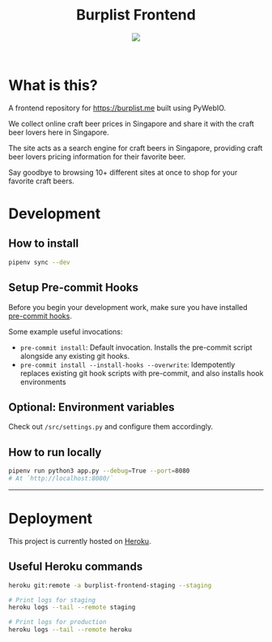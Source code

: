 <h1 align="center"><strong>Burplist Frontend</strong></h1>

<p align="center">
  <img width=auto height=auto src="https://media.giphy.com/media/DGWAx8d3IkICs/giphy.gif">
</p>
<br />

# What is this?

A frontend repository for https://burplist.me built using PyWebIO.

We collect online craft beer prices in Singapore and share it with the craft beer lovers here in Singapore.

The site acts as a search engine for craft beers in Singapore, providing craft beer lovers pricing information for their favorite beer.

Say goodbye to browsing 10+ different sites at once to shop for your favorite craft beers.

# Development

## How to install

```sh
pipenv sync --dev
```

## Setup Pre-commit Hooks

Before you begin your development work, make sure you have installed [pre-commit hooks](https://pre-commit.com/index.html#installation).

Some example useful invocations:

-   `pre-commit install`: Default invocation. Installs the pre-commit script alongside any existing git hooks.
-   `pre-commit install --install-hooks --overwrite`: Idempotently replaces existing git hook scripts with pre-commit, and also installs hook environments

## Optional: Environment variables

Check out `/src/settings.py` and configure them accordingly.

## How to run locally

```sh
pipenv run python3 app.py --debug=True --port=8080
# At `http://localhost:8080/`
```

---

# Deployment

This project is currently hosted on [Heroku](https://www.heroku.com/).

## Useful Heroku commands

```sh
heroku git:remote -a burplist-frontend-staging --staging

# Print logs for staging
heroku logs --tail --remote staging

# Print logs for production
heroku logs --tail --remote heroku
```
